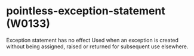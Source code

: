 # pointless-exception-statement (W0133)

Exception statement has no effect Used when an exception is created
without being assigned, raised or returned for subsequent use elsewhere.
